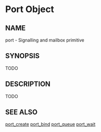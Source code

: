 # Port Object

## NAME

port - Signalling and mailbox primitive

## SYNOPSIS

TODO

## DESCRIPTION

TODO

## SEE ALSO

[port_create](../syscalls/port_create.md)
[port_bind](../syscalls/port_bind.md)
[port_queue](../syscalls/port_queue.md)
[port_wait](../syscalls/port_wait.md)
